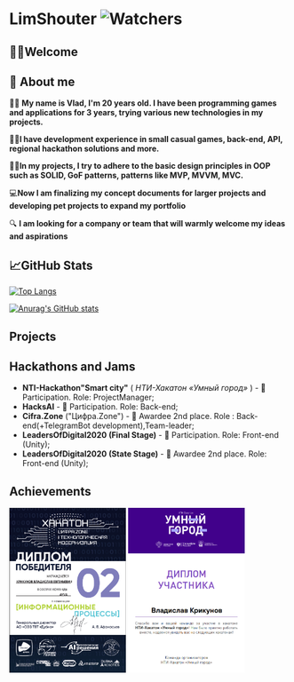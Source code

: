 # LimShouter ![Watchers](https://komarev.com/ghpvc/?username=limshouter)

## 👋🏻Welcome

## 🥸 About me
🖖🏻 **My name is Vlad, I'm 20 years old. I have been programming games and applications for 3 years, trying various new technologies in my projects.**

👌🏻**I have development experience in small casual games, back-end, API, regional hackathon solutions and more.**

🤌🏻**In my projects, I try to adhere to the basic design principles in OOP such as SOLID, GoF patterns, patterns like MVP, MVVM, MVC.**

💻**Now I am finalizing my concept documents for larger projects and developing pet projects to expand my portfolio**

🔍 **I am looking for a company or team that will warmly welcome my ideas and aspirations**


## 📈GitHub Stats
[![Top Langs](https://github-readme-stats.vercel.app/api/top-langs/?username=Limshouter&layout=compact&theme=dracula)](https://github.com/anuraghazra/github-readme-stats)

[![Anurag's GitHub stats](https://github-readme-stats.vercel.app/api?username=LimShouter&show_icons=true&hide=stars&theme=dracula)](https://github.com/anuraghazra/github-readme-stats)

## Projects


## Hackathons and Jams

+ **NTI-Hackathon"Smart city"** ( *НТИ-Хакатон «Умный город»* ) - 🏅 Participation. Role: ProjectManager;
+ **HacksAI** - 🏅 Participation. Role: Back-end;
+ **Cifra.Zone** ("Цифра.Zone") - 🥈 Awardee 2nd place. Role : Back-end(+TelegramBot development),Team-leader;
+ **LeadersOfDigital2020 (Final Stage)** - 🏅 Participation. Role: Front-end (Unity);
+ **LeadersOfDigital2020 (State Stage)** - 🥈 Awardee 2nd place. Role: Front-end (Unity);


## Achievements
<img src="Cifra.Zone.png" alt="MarineGEO circle logo" onmouseover="this.src = Cifra.Zone.png" style="height: 297px; width:210px;"/>
<img src="NTI_SMartCity.png" alt="MarineGEO circle logo" style="height: 297px; width:210px;"/>








